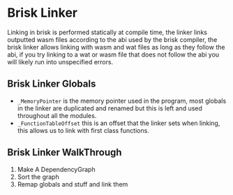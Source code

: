 # Brisk Linker

Linking in brisk is performed statically at compile time, the linker links outputted wasm files according to the abi used by the brisk compiler, the brisk linker allows linking with wasm and wat files as long as they follow the abi, if you try linking to a wat or wasm file that does not follow the abi you will likely run into unspecified errors.

## Brisk Linker Globals
+ `_MemoryPointer` is the memory pointer used in the program, most globals in the linker are duplicated and renamed but this is left and used throughout all the modules.
+ `_FunctionTableOffset` this is an offset that the linker sets when linking, this allows us to link with first class functions.

## Brisk Linker WalkThrough
1) Make A DependencyGraph
2) Sort the graph
3) Remap globals and stuff and link them